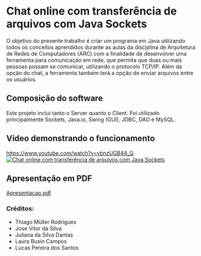 # Chat online com transferência de arquivos com Java Sockets
O objetivo do presente trabalho é criar um programa em Java utilizando todos os conceitos aprendidos durante as aulas da disciplina de Arquitetura de Redes de Computadores (ARC) com a finalidade de desenvolver uma ferramenta para comunicação em rede, que permita que duas ou mais pessoas possam se comunicar,
utilizando o protocolo TCP/IP. Além da opção do chat, a ferramenta também terá a opção de enviar arquivos entre os usuários.

## Composição do software
Este projeto inclui tanto o Server quanto o Client.
Foi utilizado principalmente Sockets, Java.io, Swing (GUI), JDBC, DAO e MySQL.

## Vídeo demonstrando o funcionamento
https://www.youtube.com/watch?v=vbnzUGB44_Q
[![Chat online com transferência de arquivos com Java Sockets](https://user-images.githubusercontent.com/54039738/202032686-0965ed91-744b-4697-a686-f1c878b91312.png)](https://www.youtube.com/watch?v=vbnzUGB44_Q "Chat online com transferência de arquivos com Java Sockets")

## Apresentação em PDF
[Apresentacao.pdf](https://github.com/ThiagoMullerR/chat-em-java/files/10016758/Apresentacao.pdf)


### Créditos:
- Thiago Müller Rodrigues
- Jose Vitor da Silva
- Juliana da Silva Dantas
- Laura Busin Campos
- Lucas Pereira dos Santos
